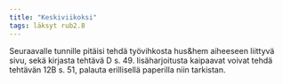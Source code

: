 ```yaml
---
title: "Keskiviikoksi"
tags: läksyt rub2.8
---
```


Seuraavalle tunnille pitäisi tehdä työvihkosta hus&hem aiheeseen liittyvä sivu, sekä kirjasta tehtävä D s. 49. lisäharjoitusta kaipaavat voivat tehdä tehtävän 12B s. 51, palauta erillisellä paperilla niin tarkistan.